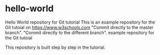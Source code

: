 # hello-world
Hello World repository for Git tutorial
This is an example repository for the Git tutoial on https://www.w3schools.com
"Commit directly to the master branch".
"Commit directly to the different branch".
example repository for the Git tutoial

This repository is built step by step in the tutorial.
